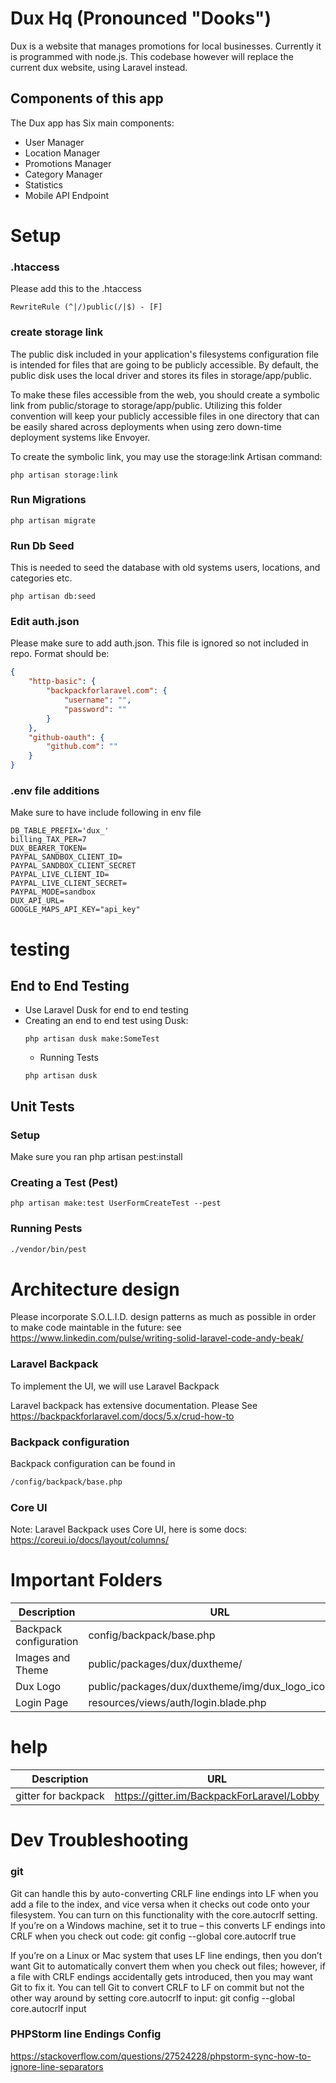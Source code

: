 # Dux Hq (Pronounced "Dooks")
Dux is a website that manages promotions for local businesses.
Currently it is programmed with node.js.  This codebase however will replace the current dux website, using Laravel instead.

## Components of this app

The Dux app has Six main components:

* User Manager
* Location Manager
* Promotions Manager
* Category Manager
* Statistics
* Mobile API Endpoint

# Setup

### .htaccess

Please add this to the .htaccess

```
RewriteRule (^|/)public(/|$) - [F]
```

### create storage link

The public disk included in your application's filesystems configuration file is intended for files that are going to be
publicly accessible. By default, the public disk uses the local driver and stores its files in storage/app/public.

To make these files accessible from the web, you should create a symbolic link from public/storage to
storage/app/public. Utilizing this folder convention will keep your publicly accessible files in one directory that can
be easily shared across deployments when using zero down-time deployment systems like Envoyer.

To create the symbolic link, you may use the storage:link Artisan command:

```
php artisan storage:link
```

### Run Migrations

```
php artisan migrate
```

### Run Db Seed

This is needed to seed the database with old systems users, locations, and categories etc.
```
php artisan db:seed
```

### Edit auth.json

Please make sure to add auth.json. This file is ignored so not included in repo. Format should be:

```json
{
    "http-basic": {
        "backpackforlaravel.com": {
            "username": "",
            "password": ""
        }
    },
    "github-oauth": {
        "github.com": ""
    }
}
```

### .env file additions

Make sure to have include following in env file

```
DB_TABLE_PREFIX='dux_'
billing_TAX_PER=7
DUX_BEARER_TOKEN=
PAYPAL_SANDBOX_CLIENT_ID=
PAYPAL_SANDBOX_CLIENT_SECRET
PAYPAL_LIVE_CLIENT_ID=
PAYPAL_LIVE_CLIENT_SECRET=
PAYPAL_MODE=sandbox
DUX_API_URL=
GOOGLE_MAPS_API_KEY="api_key"
```

# testing

## End to End Testing

* Use Laravel Dusk for end to end testing
* Creating an end to end test using Dusk:
  ```
  php artisan dusk make:SomeTest
  ```
    * Running Tests
   ```
  php artisan dusk
  ```

## Unit Tests

### Setup

Make sure you ran php artisan pest:install

### Creating a Test (Pest)

``` 
php artisan make:test UserFormCreateTest --pest
```

### Running Pests

```bash
./vendor/bin/pest
```

# Architecture design

Please incorporate S.O.L.I.D. design patterns as much as possible in order to make code maintable in the future:
see https://www.linkedin.com/pulse/writing-solid-laravel-code-andy-beak/

### Laravel Backpack

To implement the UI, we will use Laravel Backpack

Laravel backpack has extensive documentation. Please See https://backpackforlaravel.com/docs/5.x/crud-how-to

### Backpack configuration

Backpack configuration can be found in

```bash
/config/backpack/base.php 
```

### Core UI

Note: Laravel Backpack uses Core UI, here is some docs:
https://coreui.io/docs/layout/columns/

# Important Folders

| Description            | URL                                                |
|------------------------|----------------------------------------------------|
| Backpack configuration | config/backpack/base.php                           |
| Images and Theme       | public/packages/dux/duxtheme/                      |
| Dux Logo               | public/packages/dux/duxtheme/img/dux_logo_icon.png |
| Login Page             | resources/views/auth/login.blade.php               |

# help

| Description         | URL                                                |
|---------------------|----------------------------------------------------|
| gitter for backpack |https://gitter.im/BackpackForLaravel/Lobby|





# Dev Troubleshooting

### git
Git can handle this by auto-converting CRLF line endings into LF when you add a file to the index, and vice versa when it checks out code onto your filesystem. You can turn on this functionality with the core.autocrlf setting. If you’re on a Windows machine, set it to true – this converts LF endings into CRLF when you check out code:
git config --global core.autocrlf true

If you’re on a Linux or Mac system that uses LF line endings, then you don’t want Git to automatically convert them when you check out files; however, if a file with CRLF endings accidentally gets introduced, then you may want Git to fix it. You can tell Git to convert CRLF to LF on commit but not the other way around by setting core.autocrlf to input:
git config --global core.autocrlf input

### PHPStorm line Endings Config
https://stackoverflow.com/questions/27524228/phpstorm-sync-how-to-ignore-line-separators

